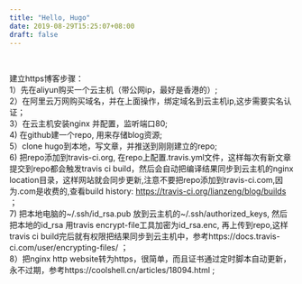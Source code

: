 ```yaml
---
title: "Hello, Hugo"
date: 2019-08-29T15:25:07+08:00
draft: false
---
```


<br />
   
    

建立https博客步骤：   
1）先在aliyun购买一个云主机（带公网ip，最好是香港的）;   
2）在阿里云万网购买域名，并在上面操作，绑定域名到云主机ip,这步需要实名认证；   
3）在云主机安装nginx 并配置，监听端口80;   
4) 在github建一个repo, 用来存储blog资源;   
5）clone hugo到本地，写文章，并推送到刚刚建立的repo;   
6) 把repo添加到travis-ci.org,  在repo上配置.travis.yml文件，这样每次有新文章提交到repo都会触发travis ci build，然后会自动把编译结果同步到云主机的nginx location目录，这样网站就会同步更新,注意不要把repo添加到travis-ci.com,因为.com是收费的,查看build history: https://travis-ci.org/lianzeng/blog/builds ；   
7) 把本地电脑的~/.ssh/id_rsa.pub 放到云主机的~/.ssh/authorized_keys, 然后把本地的id_rsa 用travis encrypt-file工具加密为id_rsa.enc, 再上传到repo,这样travis ci build完后就有权限把结果同步到云主机中，参考https://docs.travis-ci.com/user/encrypting-files/ ；         
8）把nginx http website转为https，很简单，而且证书通过定时脚本自动更新，永不过期，参考https://coolshell.cn/articles/18094.html ;



